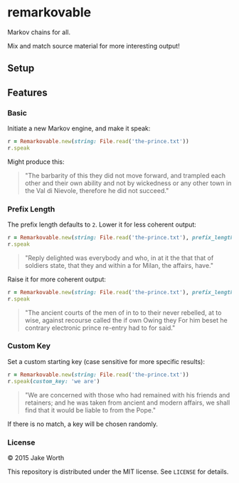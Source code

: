 # remarkovable

Markov chains for all.

Mix and match source material for more interesting output!

## Setup

## Features

### Basic

Initiate a new Markov engine, and make it speak:

```ruby
r = Remarkovable.new(string: File.read('the-prince.txt'))
r.speak
```

Might produce this:

>"The barbarity of this they did not move forward, and trampled each other and their own ability and not by wickedness or any other town in the Val di Nievole, therefore he did not succeed."

### Prefix Length

The prefix length defaults to `2`. Lower it for less coherent output:

```ruby
r = Remarkovable.new(string: File.read('the-prince.txt'), prefix_length: 1)
r.speak
```

>"Reply delighted was everybody and who, in at it the that that of soldiers state, that they and within a for Milan, the affairs, have."

Raise it for more coherent output:

```ruby
r = Remarkovable.new(string: File.read('the-prince.txt'), prefix_length: 5)
r.speak
```

>"The ancient courts of the men of in to to their never rebelled, at to wise, against recourse called the if own Owing they For him beset he contrary electronic prince re-entry had to for said."

### Custom Key

Set a custom starting key (case sensitive for more specific results):

```ruby
r = Remarkovable.new(string: File.read('the-prince.txt'))
r.speak(custom_key: 'we are')
```

>"We are concerned with those who had remained with his friends and retainers; and he was taken from ancient and modern affairs, we shall find that it would be liable to from the Pope."

If there is no match, a key will be chosen randomly.

### License

&copy; 2015 Jake Worth

This repository is distributed under the MIT license. See `LICENSE` for
details.

